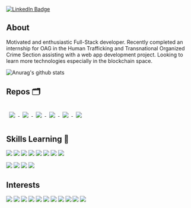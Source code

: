 [![LinkedIn Badge](https://img.shields.io/badge/LinkedIn-Profile-informational?style=for-the-badge&logo=linkedin&logoColor=white&color=0D76A8)](https://www.linkedin.com/in/shih-yu-hwang/)

## About

Motivated and enthusiastic Full-Stack developer. Recently completed an internship for OAG in the Human Trafficking and Transnational Organized Crime Section assisting with a web app development project. Looking to learn more technologies especially in the blockchain space.

![Anurag's github stats](https://github-readme-stats.vercel.app/api?username=shih-yu&show_icons=true&theme=gruvbox)

## Repos 🗂

<a href="https://github.com/Shih-Yu/Greetings-Dapp">
  <img align="center" style="margin:1rem 0.5rem" src="https://github-readme-stats.vercel.app/api/pin/?username=shih-yu&repo=Greetings-Dapp&title_color=ffffff&text_color=c9cacc&icon_color=4AB197&bg_color=1A2B34" />
</a>

<a href="https://github.com/Shih-Yu/Studio-Ghibli">
  <img align="center" style="margin:1rem 0.5rem" src="https://github-readme-stats.vercel.app/api/pin/?username=shih-yu&repo=Studio-Ghibli&title_color=ffffff&text_color=c9cacc&icon_color=4AB197&bg_color=1A2B34" />
</a>

<a href="https://github.com/Shih-Yu/Movie-Project">
  <img align="center" style="margin:1rem 0.5rem" src="https://github-readme-stats.vercel.app/api/pin/?username=shih-yu&repo=Movie-Project&title_color=ffffff&text_color=c9cacc&icon_color=4AB197&bg_color=1A2B34" />
</a>

<a href="https://github.com/Shih-Yu/DogSalonDemoSite">
  <img align="center" style="margin:1rem 0.5rem" src="https://github-readme-stats.vercel.app/api/pin/?username=shih-yu&repo=DogSalonDemoSite&title_color=ffffff&text_color=c9cacc&icon_color=4AB197&bg_color=1A2B34" />
</a>

<a href="https://github.com/Shih-Yu/Bitcoin-Watcher">
  <img align="center" style="margin:1rem 0.5rem" src="https://github-readme-stats.vercel.app/api/pin/?username=shih-yu&repo=bitcoin-watcher&title_color=ffffff&text_color=c9cacc&icon_color=4AB197&bg_color=1A2B34" />
</a>

<a href="https://github.com/Shih-Yu/CoinChaser">
  <img align="center" style="margin:1rem 0.5rem" src="https://github-readme-stats.vercel.app/api/pin/?username=shih-yu&repo=CoinChaser&title_color=ffffff&text_color=c9cacc&icon_color=4AB197&bg_color=1A2B34" />
</a>

## Skills Learning 🧠

![](https://img.shields.io/badge/HTML-informational?style=for-the-badge&logo=html5&logoColor=white&color=E34F26)
![](https://img.shields.io/badge/CSS-informational?style=for-the-badge&logo=CSS3&logoColor=white&color=1572B6)
![](https://img.shields.io/badge/JavaScript-informational?style=for-the-badge&logo=JavaScript&logoColor=white&color=F7DF1E)
![](https://img.shields.io/badge/Bootstrap-informational?style=for-the-badge&logo=Bootstrap&logoColor=white&color=7952B3)
![](https://img.shields.io/badge/Express-informational?style=for-the-badge&logo=Express&logoColor=white&color=000000)
![](https://img.shields.io/badge/PostgreSql-informational?style=for-the-badge&logo=PostGreSql&logoColor=white&color=336791)
![](https://img.shields.io/badge/MongoDB-informational?style=for-the-badge&logo=MongoDB&logoColor=white&color=47A248)
![](https://img.shields.io/badge/React-informational?style=for-the-badge&logo=react&logoColor=white&color=61DAFB)

![](https://img.shields.io/badge/Heroku-informational?style=for-the-badge&logo=Heroku&logoColor=white&color=430098)
![](https://img.shields.io/badge/Git-informational?style=for-the-badge&logo=Git&logoColor=white&color=F05032)
![](https://img.shields.io/badge/GitHub-informational?style=for-the-badge&logo=GitHub&logoColor=white&color=181717)
![](https://img.shields.io/badge/NPM-informational?style=for-the-badge&logo=NPM&logoColor=white&color=CB3837)

## Interests

![](https://img.shields.io/badge/Coffee-informational?style=for-the-badge&logo=Buy-Me-A-Coffee&logoColor=white&color=FFDD00)
![](https://img.shields.io/badge/Playstation-informational?style=for-the-badge&logo=Playstation&logoColor=white&color=003791)
![](https://img.shields.io/badge/Cookies-informational?style=for-the-badge&logo=Cookiecutter&logoColor=white&color=D4AA00)
![](https://img.shields.io/badge/Bitcoin-informational?style=for-the-badge&logo=Bitcoin&logoColor=white&color=F7931A)
![](https://img.shields.io/badge/Ethereum-informational?style=for-the-badge&logo=Ethereum&logoColor=white&color=3C3C3D)
![](https://img.shields.io/badge/Ripple-informational?style=for-the-badge&logo=Ripple&logoColor=white&color=0085C0)
![](https://img.shields.io/badge/Solidity-informational?style=for-the-badge&logo=Solidity&logoColor=white&color=363636)
![](https://img.shields.io/badge/Spotify-informational?style=for-the-badge&logo=Spotify&logoColor=white&color=1ED760)
![](https://img.shields.io/badge/Udemy-informational?style=for-the-badge&logo=Udemy&logoColor=white&color=EC5252)
![](https://img.shields.io/badge/TED-informational?style=for-the-badge&logo=TED&logoColor=white&color=E62B1E)
![](https://img.shields.io/badge/DuckDuckGo-informational?style=for-the-badge&logo=DuckDuckGo&logoColor=white&color=DE5833)

<!-- ## More
<a href="https://github.com/shih-yu">
  <img align="center" style="margin:0.5rem" src="https://github-readme-stats.vercel.app/api/top-langs/?username=shih-yu&&title_color=ffffff&text_color=c9cacc&icon_color=4AB197&bg_color=1A2B34" />
</a> -->
